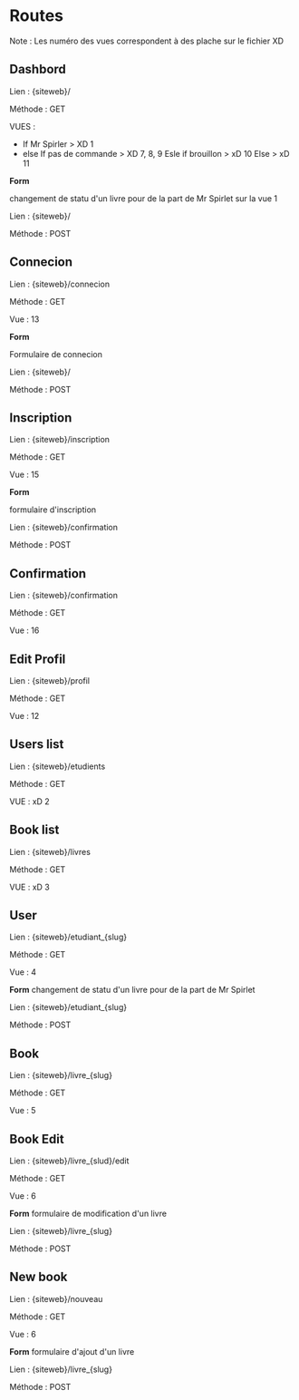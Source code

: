 # Routes 
Note : Les numéro des vues correspondent à des plache sur le fichier XD 

## Dashbord 
Lien : {siteweb}/ 

Méthode : GET

VUES : 

- If Mr Spirler > XD 1 
- else 
    If pas de commande > XD 7, 8, 9
    Esle if brouillon > xD 10
    Else > xD 11


__Form__

changement de statu d'un livre pour de la part de Mr Spirlet sur la vue 1

Lien : {siteweb}/

Méthode : POST


## Connecion
Lien : {siteweb}/connecion

Méthode : GET

Vue : 13


__Form__

Formulaire de connecion

Lien : {siteweb}/

Méthode : POST


## Inscription 
Lien : {siteweb}/inscription

Méthode : GET

Vue : 15

__Form__

formulaire d'inscription

Lien : {siteweb}/confirmation

Méthode : POST


## Confirmation  
Lien : {siteweb}/confirmation

Méthode : GET

Vue : 16

## Edit Profil 
Lien : {siteweb}/profil

Méthode : GET

Vue : 12



## Users list
Lien : {siteweb}/etudients

Méthode : GET

VUE : xD 2


## Book list
Lien : {siteweb}/livres

Méthode : GET

VUE : xD 3


## User 
Lien : {siteweb}/etudiant_{slug}

Méthode : GET

Vue : 4

__Form__
changement de statu d'un livre pour de la part de Mr Spirlet

Lien : {siteweb}/etudiant_{slug}

Méthode : POST


## Book 
Lien : {siteweb}/livre_{slug}

Méthode : GET

Vue : 5

## Book Edit
Lien : {siteweb}/livre_{slud}/edit

Méthode : GET

Vue : 6

__Form__
formulaire de modification d'un livre

Lien : {siteweb}/livre_{slug}

Méthode : POST 


## New book
Lien : {siteweb}/nouveau

Méthode : GET

Vue : 6

__Form__
formulaire d'ajout d'un livre

Lien : {siteweb}/livre_{slug}

Méthode : POST



